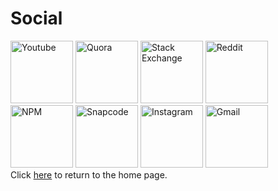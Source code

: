 # Social
[<img src="https://www.youtube.com/favicon.ico" alt="Youtube" width="100px">](https://www.youtube.com/channel/UCvLVAL0c6elWSk0M5yYQ50Q)
[<img src="https://www.quora.com/favicon.ico" alt="Quora" width="100px">](https://www.quora.com/profile/Lennon-Mclean-1)
[<img src="https://stackexchange.com/favicon.ico" alt="Stack Exchange" width="100px">](https://www.stackexchange.com/users/16270405/lennon-mclean)
[<img src="https://www.reddit.com/favicon.ico" alt="Reddit" width="100px">](https://www.reddit.com/u/thecoder08)  
[<img src="https://static.npmjs.com/58a19602036db1daee0d7863c94673a4.png" alt="NPM" width="100px">](https://www.npmjs.com/~thecoder08)
<img src="https://app.snapchat.com/web/deeplink/snapcode?username=lennon_mclean&type=SVG&size=240" alt="Snapcode" width="100px">
[<img src="https://www.instagram.com/favicon.ico" alt="Instagram" width="100px">](https://www.instagram.com/thecoder08/)
[<img src="https://mail.google.com/favicon.ico" alt="Gmail" width="100px">](mailto:lmmclean08@gmail.com)  
Click [here](/) to return to the home page.  

<title>Social</title>
